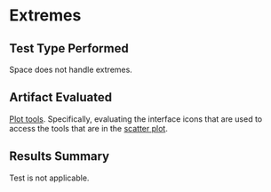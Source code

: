 # Extremes

## Test Type Performed

Space does not handle extremes.

## Artifact Evaluated

[Plot tools](https://docs.bokeh.org/en/latest/docs/user_guide/interaction/tools.html#ug-interaction-tools). Specifically, evaluating the interface icons that are used to access the tools that are in the [scatter plot](https://quansight-labs.github.io/bokeh-a11y-audit/#_ts1723552414769).

## Results Summary

Test is not applicable.

<!-- ## Expected Behavior (Pass/Fail)
- *Pass* - Plot tools tooltip text meets minimum requirement of 9pt/12px.

## Image or Video of Failure
<figure>
    <img width="803" alt="A browser Command Console window is open. A red line is highlighting the font size '12px' (passes)" src="./assets/plot-tools_text-size.png">
    <figcaption>A browser Command Console window is open. A red line is highlighting the font size '12px' (passes).</figcaption>
</figure>


## Steps to Reproduce
Use Inspect on the plot tool icon to open Console Command. Find the "style" section for the selected button then locate the font size.

## Guidelines and Standards Used
Small text size https://chartability.github.io/POUR-CAF/#__smalltextsize___critical_

## Related Evidence
(Added if additional evidence has already been gathered for related elements. This will not be edited retroactively, however, due to scope creep. This means that the latest issues will have the most Related Evidence listed.)

## Known or Documented Issues
(If there is already a github issue created for this test or a related test, it will be listed here.)

## Technical Details
- Chrome Version 127.0.6533.89 (64-bit)
- Windows 11 Build 22631.3958

*Updated as of: August 2nd, 2024*

## Notes
A seasoned SR (screen reader) user could have the knowledge to navigate and explore webpages and graphs with more nuance, whether through manual mode switching, certain key shortcuts, etc. These tests are done by a sighted user with the SR’s default options and performed as if a new or beginner user is interacting with these elements. We would expect that all users could be able to navigate smoothly, regardless of experience levels.  -->
